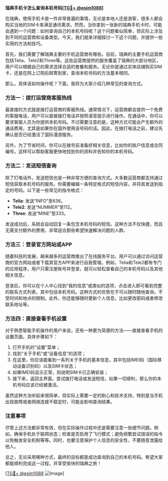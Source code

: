 **瑞典手机卡怎么查询本机号码[[TG💪+ @esim1088](https://t.me/s/esim1088)]**

在瑞典，使用手机卡是一件非常普遍的事情，无论是本地人还是游客，很多人都会购买当地的SIM卡来满足通讯需求。然而，当你拿到一张新的瑞典手机卡时，可能会遇到一个问题：如何查询自己的本机号码呢？这个问题看似简单，但实际上涉及到不同的运营商和设备类型。今天，我们就来详细探讨一下这个问题，并提供一些实用的方法和技巧。

首先，我们需要了解瑞典主要的手机运营商有哪些。目前，瑞典的主要手机运营商包括Telia、Tele2和Three等。这些运营商提供的服务覆盖了瑞典的大部分地区，用户可以根据自己的需求选择合适的套餐和服务。无论你是通过实体店铺购买SIM卡，还是在网上订购后邮寄到家，查询本机号码的方法基本相同。

那么，具体该如何操作呢？下面，我将为大家介绍几种常见的查询方式。

### 方法一：拨打运营商客服热线

最直接的方式就是拨打运营商的客服热线。通常情况下，运营商都会提供一个免费的客服电话，用户可以直接拨打电话并按照语音提示进行操作。在通话中，你可以要求客服人员为你提供本机号码。不过需要注意的是，这种方式可能会产生额外的通话费用，尤其是如果你在国外使用该号码的话。因此，在拨打电话之前，建议先确认是否已经激活了国际漫游服务。

另外，为了节省时间，你可以在拨号前准备好相关信息，比如你的账户信息或合同编号。这样可以帮助客服更快地找到你的资料并告知你的本机号码。

### 方法二：发送短信查询

除了打电话外，发送短信也是一种非常方便的查询方式。大多数运营商都支持通过短信获取本机号码的服务。你需要编辑一条特定格式的短信内容，并将其发送到指定的号码。以下是一些常见的指令格式：

- **Telia**: 发送“INFO”至636。
- **Tele2**: 发送“NUMMER”至112。
- **Three**: 发送“MINE”至333。

发送成功后，系统会自动回复一条包含本机号码的短信。这种方法不仅快捷，而且无需支付额外的费用，非常适合那些希望快速解决问题的人群。

### 方法三：登录官方网站或APP

随着科技的发展，越来越多的运营商推出了在线服务平台。用户可以通过访问运营商的官方网站或者下载其官方APP来进行自我管理。例如，Telia和Tele2都有专门的应用程序，用户只需注册账号并登录，就可以轻松查看自己的本机号码以及其他相关信息。

登录后，你可以在个人中心找到“我的信息”或类似的选项，点击进入即可看到完整的联系方式列表，其中包括本机号码。这种方式的优势在于可以随时随地查询，不受时间和地点的限制。此外，你还能够随时更新个人信息，比如更改密码或者修改联系地址等。

### 方法四：直接查看手机设置

对于熟悉智能手机操作的用户来说，还有一种更为简便的方法——直接查看手机的设置页面。具体步骤如下：

1. 打开手机的“设置”菜单；
2. 找到“关于手机”或“设备信息”的选项；
3. 在这里，你应该能看到一系列关于手机的基本信息，其中包括IMEI码（国际移动设备识别码）以及SIM卡状态；
4. 如果IMEI码显示正常，则说明SIM卡已正确安装；
5. 接下来，返回主界面，尝试拨打电话或发送短信，如果一切顺利，那么你的本机号码应该已经被激活。

虽然这种方法听起来很简单，但实际上需要一定的耐心和技术支持。特别是当手机出现故障或者网络连接不稳定时，可能会影响查询结果。

### 注意事项

尽管上述方法都非常有效，但在实际操作过程中还是需要注意一些细节问题。例如，确保手机处于联网状态；检查是否启用了飞行模式；避免频繁尝试错误的指令以免触发安全机制等等。同时，也要注意保护个人信息的安全性，不要随意泄露给他人。

总之，无论采用哪种方式，最终的目标都是成功查询到自己的本机号码。希望大家都能顺利完成这一过程，并享受愉快的瑞典之旅！

[[TG💪+ @esim1088](https://t.me/s/esim1088) ![Image](https://i.postimg.cc/4NQfJmqS/Snipaste-2025-05-13-00-14-12.png)]